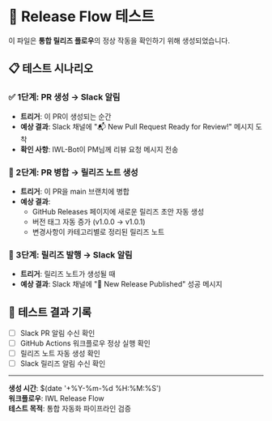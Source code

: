 # 🔄 Release Flow 테스트

이 파일은 **통합 릴리즈 플로우**의 정상 작동을 확인하기 위해 생성되었습니다.

## 📋 테스트 시나리오

### ✅ 1단계: PR 생성 → Slack 알림
- **트리거**: 이 PR이 생성되는 순간
- **예상 결과**: Slack 채널에 "📬 New Pull Request Ready for Review!" 메시지 도착
- **확인 사항**: IWL-Bot이 PM님께 리뷰 요청 메시지 전송

### 🚀 2단계: PR 병합 → 릴리즈 노트 생성
- **트리거**: 이 PR을 main 브랜치에 병합
- **예상 결과**: 
  - GitHub Releases 페이지에 새로운 릴리즈 초안 자동 생성
  - 버전 태그 자동 증가 (v1.0.0 → v1.0.1)
  - 변경사항이 카테고리별로 정리된 릴리즈 노트

### 🎉 3단계: 릴리즈 발행 → Slack 알림
- **트리거**: 릴리즈 노트가 생성될 때
- **예상 결과**: Slack 채널에 "🚀 New Release Published" 성공 메시지

## 🧪 테스트 결과 기록

- [ ] Slack PR 알림 수신 확인
- [ ] GitHub Actions 워크플로우 정상 실행 확인  
- [ ] 릴리즈 노트 자동 생성 확인
- [ ] Slack 릴리즈 알림 수신 확인

---

**생성 시간**: $(date '+%Y-%m-%d %H:%M:%S')  
**워크플로우**: IWL Release Flow  
**테스트 목적**: 통합 자동화 파이프라인 검증